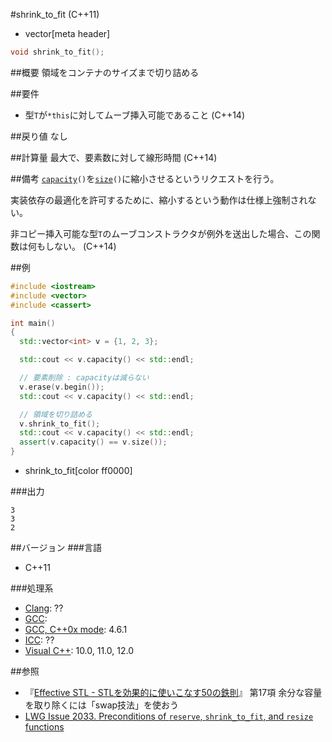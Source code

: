 #shrink_to_fit (C++11)
* vector[meta header]

```cpp
void shrink_to_fit();
```

##概要
領域をコンテナのサイズまで切り詰める


##要件
- 型`T`が`*this`に対してムーブ挿入可能であること (C++14)


##戻り値
なし


##計算量
最大で、要素数に対して線形時間 (C++14)


##備考
[`capacity`](./capacity.md)`()`を[`size`](./size.md)`()`に縮小させるというリクエストを行う。

実装依存の最適化を許可するために、縮小するという動作は仕様上強制されない。

非コピー挿入可能な型`T`のムーブコンストラクタが例外を送出した場合、この関数は何もしない。 (C++14)


##例
```cpp
#include <iostream>
#include <vector>
#include <cassert>

int main()
{
  std::vector<int> v = {1, 2, 3};

  std::cout << v.capacity() << std::endl;

  // 要素削除 : capacityは減らない
  v.erase(v.begin());
  std::cout << v.capacity() << std::endl;

  // 領域を切り詰める
  v.shrink_to_fit();
  std::cout << v.capacity() << std::endl;
  assert(v.capacity() == v.size());
}
```
* shrink_to_fit[color ff0000]

###出力
```
3
3
2
```

##バージョン
###言語
- C++11

###処理系
- [Clang](/implementation.md#clang): ??
- [GCC](/implementation.md#gcc): 
- [GCC, C++0x mode](/implementation.md#gcc): 4.6.1
- [ICC](/implementation.md#icc): ??
- [Visual C++](/implementation.md#visual_cpp): 10.0, 11.0, 12.0


##参照
- 『[Effective STL - STLを効果的に使いこなす50の鉄則](http://www.amazon.co.jp/dp/4894714108)』 第17項 余分な容量を取り除くには「swap技法」を使おう
- [LWG Issue 2033. Preconditions of `reserve`, `shrink_to_fit`, and `resize` functions](http://www.open-std.org/jtc1/sc22/wg21/docs/lwg-defects.html#2033)


